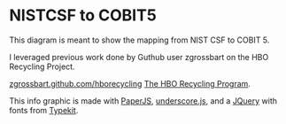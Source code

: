 NISTCSF to COBIT5 
==================================================

This diagram is meant to show the mapping from NIST CSF to COBIT 5.

I leveraged previous work done by Guthub user zgrossbart on the HBO Recycling Project.

[zgrossbart.github.com/hborecycling](http://zgrossbart.github.com/hborecycling)
[The HBO Recycling Program](http://www.grantland.com/story/_/id/6635619/the-hbo-recycling-program).  

This info graphic is made with [PaperJS](http://www.paperjs.org), [underscore.js](http://documentcloud.github.com/underscore), and a [JQuery](http://www.jquery.com) with fonts from [Typekit](http://typekit.com).

